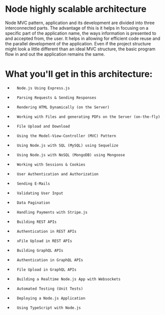 # Node highly scalable architecture
Node MVC pattern, application and its development are divided into three interconnected parts. The advantage of this is it helps in focusing on a specific part of the application name, the ways information is presented to and accepted from, the user. It helps in allowing for efficient code reuse and the parallel development of the application. Even if the project structure might look a little different than an ideal MVC structure, the basic program flow in and out the application remains the same.

# What you'll  get in this architecture:
* 		Node.js Using Express.js
* 		Parsing Requests & Sending Responses
* 		Rendering HTML Dynamically (on the Server)
* 		Working with Files and generating PDFs on the Server (on-the-fly)
* 		File Upload and Download
* 		Using the Model-View-Controller (MVC) Pattern
* 		Using Node.js with SQL (MySQL) using Sequelize
* 		Using Node.js with NoSQL (MongoDB) using Mongoose
* 		Working with Sessions & Cookies
* 		User Authentication and Authorization
* 		Sending E-Mails
* 		Validating User Input
* 		Data Pagination
* 		Handling Payments with Stripe.js
* 		Building REST APIs
* 		Authentication in REST APIs
* 		xFile Upload in REST APIs
* 		Building GraphQL APIs
* 		Authentication in GraphQL APIs
* 		File Upload in GraphQL APIs
* 		Building a Realtime Node.js App with Websockets
* 		Automated Testing (Unit Tests)
* 		Deploying a Node.js Application
* 		Using TypeScript with Node.js
